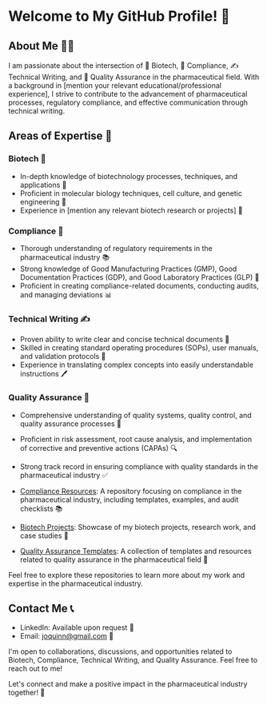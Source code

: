 # Welcome to My GitHub Profile! 👋

## About Me 🧑‍💼
I am passionate about the intersection of 🧬 Biotech, 📜 Compliance, ✍️ Technical Writing, and 🧪 Quality Assurance in the pharmaceutical field. With a background in [mention your relevant educational/professional experience], I strive to contribute to the advancement of pharmaceutical processes, regulatory compliance, and effective communication through technical writing.

## Areas of Expertise 🌟

### Biotech 🧪
- In-depth knowledge of biotechnology processes, techniques, and applications 🧬
- Proficient in molecular biology techniques, cell culture, and genetic engineering 🧫
- Experience in [mention any relevant biotech research or projects] 🧪

### Compliance 📜
- Thorough understanding of regulatory requirements in the pharmaceutical industry 📚
- Strong knowledge of Good Manufacturing Practices (GMP), Good Documentation Practices (GDP), and Good Laboratory Practices (GLP) 📝
- Proficient in creating compliance-related documents, conducting audits, and managing deviations 📊

### Technical Writing ✍️
- Proven ability to write clear and concise technical documents 📑
- Skilled in creating standard operating procedures (SOPs), user manuals, and validation protocols 📝
- Experience in translating complex concepts into easily understandable instructions 🖊️

### Quality Assurance 🧪
- Comprehensive understanding of quality systems, quality control, and quality assurance processes 🧪
- Proficient in risk assessment, root cause analysis, and implementation of corrective and preventive actions (CAPAs) 🔍
- Strong track record in ensuring compliance with quality standards in the pharmaceutical industry ✅
  
- [Compliance Resources](link-to-your-compliance-repository): A repository focusing on compliance in the pharmaceutical industry, including templates, examples, and audit checklists 📚
- [Biotech Projects](link-to-your-biotech-repository): Showcase of my biotech projects, research work, and case studies 🧬
- [Quality Assurance Templates](link-to-your-quality-assurance-repository): A collection of templates and resources related to quality assurance in the pharmaceutical field 🧪

Feel free to explore these repositories to learn more about my work and expertise in the pharmaceutical industry.

## Contact Me 📞
- LinkedIn: Available upon request 💼
- Email: [joquinn@gmail.com](mailto:your-email@example.com) 📧

I'm open to collaborations, discussions, and opportunities related to Biotech, Compliance, Technical Writing, and Quality Assurance. Feel free to reach out to me!

Let's connect and make a positive impact in the pharmaceutical industry together! 🌟
